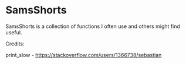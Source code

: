 # SamsShorts

SamsShorts is a collection of functions I often use and others might find useful.


Credits:

print_slow - https://stackoverflow.com/users/1366738/sebastian
